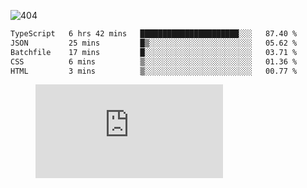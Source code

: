 ![404](https://user-images.githubusercontent.com/378023/89412096-6f759d80-d761-11ea-8c57-84b30ef3f2b1.png)

<!--START_SECTION:waka-->

```txt
TypeScript   6 hrs 42 mins   ██████████████████████░░░   87.40 %
JSON         25 mins         █▒░░░░░░░░░░░░░░░░░░░░░░░   05.62 %
Batchfile    17 mins         █░░░░░░░░░░░░░░░░░░░░░░░░   03.71 %
CSS          6 mins          ▒░░░░░░░░░░░░░░░░░░░░░░░░   01.36 %
HTML         3 mins          ▒░░░░░░░░░░░░░░░░░░░░░░░░   00.77 %
```

<!--END_SECTION:waka-->
<figure><embed src="https://wakatime.com/share/@018b853e-267a-435d-a858-33e2b098b9d7/f3c3aa68-553a-4373-a9f9-2d456f62f780.svg"></embed></figure>

